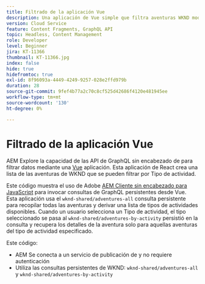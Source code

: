 ```yaml
---
title: Filtrado de la aplicación Vue
description: Una aplicación de Vue simple que filtra aventuras WKND modeladas con fragmentos de contenido.
version: Cloud Service
feature: Content Fragments, GraphQL API
topic: Headless, Content Management
role: Developer
level: Beginner
jira: KT-11366
thumbnail: KT-11366.jpg
index: false
hide: true
hidefromtoc: true
exl-id: 8f96093a-4449-4249-9257-028e2ffd979b
duration: 28
source-git-commit: 9fef4b77a2c70c8cf525d42686f4120e481945ee
workflow-type: tm+mt
source-wordcount: '130'
ht-degree: 0%

---
```


# Filtrado de la aplicación Vue

AEM Explore la capacidad de las API de GraphQL sin encabezado de para filtrar datos mediante una [Vue](https://vuejs.org/) aplicación. Esta aplicación de React crea una lista de las aventuras de WKND que se pueden filtrar por Tipo de actividad.

Este código muestra el uso de Adobe [AEM Cliente sin encabezado para JavaScript](https://github.com/adobe/aem-headless-client-js/blob/main/api-reference.md) para invocar consultas de GraphQL persistentes desde Vue. Esta aplicación usa el `wknd-shared/adventures-all` consulta persistente para recopilar todas las aventuras y derivar una lista de tipos de actividades disponibles. Cuando un usuario selecciona un Tipo de actividad, el tipo seleccionado se pasa al `wknd-shared/adventures-by-activity` persistió en la consulta y recupera los detalles de la aventura solo para aquellas aventuras del tipo de actividad especificado.

Este código:

+ AEM Se conecta a un servicio de publicación de y no requiere autenticación
+ Utiliza las consultas persistentes de WKND: `wknd-shared/adventures-all` y `wknd-shared/adventures-by-activity`
